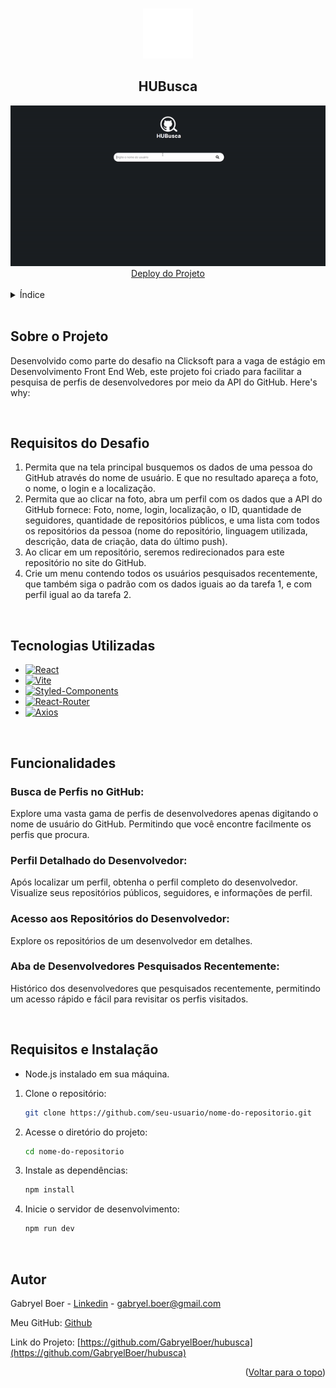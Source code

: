 <a name="readme-top"></a>

<br />
<div align="center">
  <a href="https://github.com/GabryelBoer/hubusca">
    <img src="./public/logo.png" alt="Logo" width="80" height="80">
  </a>

  <h2 align="center">HUBusca</h2>

  <img src="./public/project_video.gif" alt="gif">
    <br />
    <a href="https://hubusca-mauve.vercel.app/">Deploy do Projeto</a>
    <br />
    <br />
</div>

<details>
  <summary>Índice</summary>
  <ol>
    <li><a href="#about-the-project">Sobre o Projeto</a></li>
    <li><a href="#requests">Requisitos</a></li>
    <li><a href="#tech">Tecnologias Utilizadas</a></li>
    <li><a href="#func">Funcionalidades</a></li>
    <li><a href="#req">Requisitos e Instalação</a></li>
    <li><a href="#autor">Autor</a></li>
  </ol>
</details>

<br />
<a name="about-the-project"></a>

## Sobre o Projeto

Desenvolvido como parte do desafio na Clicksoft para a vaga de estágio em Desenvolvimento Front End Web, este projeto foi criado para facilitar a pesquisa de perfis de desenvolvedores por meio da API do GitHub.
Here's why:

<br />
<a name="requests"></a>

## Requisitos do Desafio

1. Permita que na tela principal busquemos os dados de uma pessoa do GitHub através do nome de usuário. E que no resultado apareça a foto, o nome, o login e a localização.
2. Permita que ao clicar na foto, abra um perfil com os dados que a API do GitHub fornece: Foto, nome, login, localização, o ID, quantidade de seguidores, quantidade de repositórios públicos, e uma lista com todos os repositórios da pessoa (nome do repositório, linguagem utilizada, descrição, data de criação, data do último push).
3. Ao clicar em um repositório, seremos redirecionados para este repositório no site do GitHub.
4. Crie um menu contendo todos os usuários pesquisados recentemente, que também siga o padrão com os dados iguais ao da tarefa 1, e com perfil igual ao da tarefa 2.

<br />
<a name="tech"></a>

## Tecnologias Utilizadas

- [![React][React.js]][React-url]
- [![Vite][Vite]][Vite-url]
- [![Styled-Components][Styled-Components]][Styled-Components-url]
- [![React-Router][React-Router]][React-Router-url]
- [![Axios][Axios]][Axios-url]

<br />
<a name="func"></a>

## Funcionalidades

### Busca de Perfis no GitHub:

Explore uma vasta gama de perfis de desenvolvedores apenas digitando o nome de usuário do GitHub. Permitindo que você encontre facilmente os perfis que procura.

### Perfil Detalhado do Desenvolvedor:

Após localizar um perfil, obtenha o perfil completo do desenvolvedor. Visualize seus repositórios públicos, seguidores, e informações de perfil.

### Acesso aos Repositórios do Desenvolvedor:

Explore os repositórios de um desenvolvedor em detalhes.

### Aba de Desenvolvedores Pesquisados Recentemente:

Histórico dos desenvolvedores que pesquisados recentemente, permitindo um acesso rápido e fácil para revisitar os perfis visitados.

<br />
<a name="req"></a>

## Requisitos e Instalação

- Node.js instalado em sua máquina.

1. Clone o repositório:
   ```sh
   git clone https://github.com/seu-usuario/nome-do-repositorio.git
   ```
2. Acesse o diretório do projeto:
   ```sh
   cd nome-do-repositorio
   ```
3. Instale as dependências:
   ```sh
   npm install
   ```
4. Inicie o servidor de desenvolvimento:
   ```sh
   npm run dev
   ```

<br />
<a name="autor"></a>

## Autor

Gabryel Boer - [Linkedin](https://www.linkedin.com/in/gabryelboer/) - gabryel.boer@gmail.com

Meu GitHub: [Github](https://github.com/GabryelBoer)

Link do Projeto: [https://github.com/GabryelBoer/hubusca](https://github.com/GabryelBoer/hubusca)

<p align="right">(<a href="#readme-top">Voltar para o topo</a>)</p>

[React.js]: https://img.shields.io/badge/React-20232A?style=for-the-badge&logo=react&logoColor=61DAFB
[React-url]: https://reactjs.org/
[Styled-Components]: https://img.shields.io/badge/styled--components-DB7093?style=for-the-badge&logo=styled-components&logoColor=white
[Styled-Components-url]: https://styled-components.com
[Vite]: https://img.shields.io/badge/vite-%23646CFF.svg?style=for-the-badge&logo=vite&logoColor=white
[Vite-url]: https://vitejs.dev
[React-Router]: https://img.shields.io/badge/React_Router-CA4245?style=for-the-badge&logo=react-router&logoColor=white
[React-Router-url]: https://reactrouter.com/en/main
[Axios]: https://img.shields.io/badge/axios-671ddf?&style=for-the-badge&logo=axios&logoColor=white
[Axios-url]: https://axios-http.com/ptbr/docs/intro
